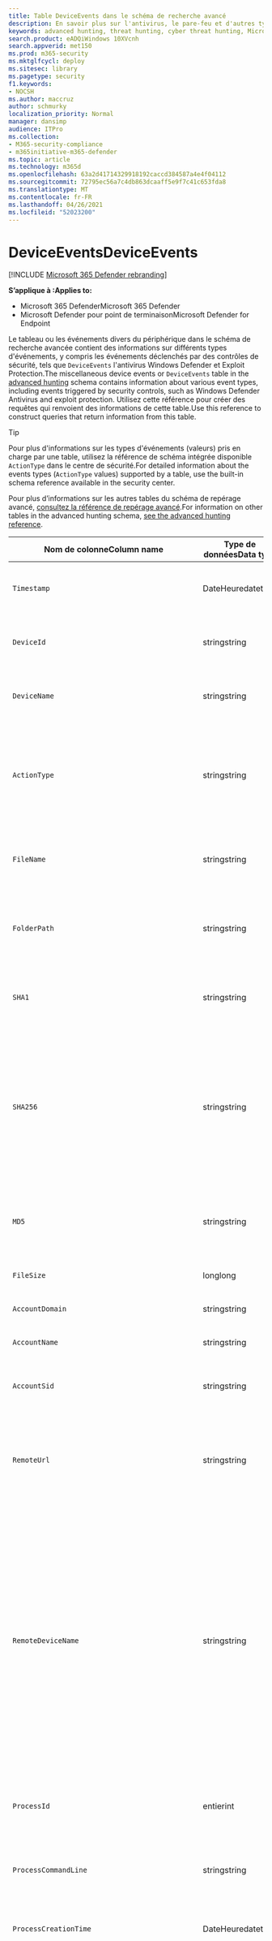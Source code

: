 ```yaml
---
title: Table DeviceEvents dans le schéma de recherche avancé
description: En savoir plus sur l'antivirus, le pare-feu et d'autres types d'événements dans la table Divers événements de périphérique (DeviceEvents) du schéma de recherche avancée
keywords: advanced hunting, threat hunting, cyber threat hunting, Microsoft 365 Defender, microsoft 365, m365, search, query, telemetry, schema reference, kusto, table, column, data type, security events, antivirus, firewall, exploit guard, DeviceEvents
search.product: eADQiWindows 10XVcnh
search.appverid: met150
ms.prod: m365-security
ms.mktglfcycl: deploy
ms.sitesec: library
ms.pagetype: security
f1.keywords:
- NOCSH
ms.author: maccruz
author: schmurky
localization_priority: Normal
manager: dansimp
audience: ITPro
ms.collection:
- M365-security-compliance
- m365initiative-m365-defender
ms.topic: article
ms.technology: m365d
ms.openlocfilehash: 63a2d41714329918192caccd384587a4e4f04112
ms.sourcegitcommit: 72795ec56a7c4db863dcaaff5e9f7c41c653fda8
ms.translationtype: MT
ms.contentlocale: fr-FR
ms.lasthandoff: 04/26/2021
ms.locfileid: "52023200"
---
```

# <a name="deviceevents"></a><span data-ttu-id="05a5d-104">DeviceEvents</span><span class="sxs-lookup"><span data-stu-id="05a5d-104">DeviceEvents</span></span>

[!INCLUDE [Microsoft 365 Defender rebranding](../includes/microsoft-defender.md)]

<span data-ttu-id="05a5d-105">**S’applique à :**</span><span class="sxs-lookup"><span data-stu-id="05a5d-105">**Applies to:**</span></span>
- <span data-ttu-id="05a5d-106">Microsoft 365 Defender</span><span class="sxs-lookup"><span data-stu-id="05a5d-106">Microsoft 365 Defender</span></span>
- <span data-ttu-id="05a5d-107">Microsoft Defender pour point de terminaison</span><span class="sxs-lookup"><span data-stu-id="05a5d-107">Microsoft Defender for Endpoint</span></span>

<span data-ttu-id="05a5d-108">Le tableau ou les événements divers du périphérique dans le schéma de recherche avancée contient des informations sur différents types d'événements, y compris les événements déclenchés par des contrôles de sécurité, tels que `DeviceEvents` l'antivirus [](advanced-hunting-overview.md) Windows Defender et Exploit Protection.</span><span class="sxs-lookup"><span data-stu-id="05a5d-108">The miscellaneous device events or `DeviceEvents` table in the [advanced hunting](advanced-hunting-overview.md) schema contains information about various event types, including events triggered by security controls, such as Windows Defender Antivirus and exploit protection.</span></span> <span data-ttu-id="05a5d-109">Utilisez cette référence pour créer des requêtes qui renvoient des informations de cette table.</span><span class="sxs-lookup"><span data-stu-id="05a5d-109">Use this reference to construct queries that return information from this table.</span></span>

>[!TIP]
> <span data-ttu-id="05a5d-110">Pour plus d'informations sur les types d'événements (valeurs) pris en charge par une table, utilisez la référence de schéma intégrée disponible `ActionType` dans le centre de sécurité.</span><span class="sxs-lookup"><span data-stu-id="05a5d-110">For detailed information about the events types (`ActionType` values) supported by a table, use the built-in schema reference available in the security center.</span></span>

<span data-ttu-id="05a5d-111">Pour plus d’informations sur les autres tables du schéma de repérage avancé, [consultez la référence de repérage avancé](advanced-hunting-schema-tables.md).</span><span class="sxs-lookup"><span data-stu-id="05a5d-111">For information on other tables in the advanced hunting schema, [see the advanced hunting reference](advanced-hunting-schema-tables.md).</span></span>


| <span data-ttu-id="05a5d-112">Nom de colonne</span><span class="sxs-lookup"><span data-stu-id="05a5d-112">Column name</span></span> | <span data-ttu-id="05a5d-113">Type de données</span><span class="sxs-lookup"><span data-stu-id="05a5d-113">Data type</span></span> | <span data-ttu-id="05a5d-114">Description</span><span class="sxs-lookup"><span data-stu-id="05a5d-114">Description</span></span> |
|-------------|-----------|-------------|
| `Timestamp` | <span data-ttu-id="05a5d-115">DateHeure</span><span class="sxs-lookup"><span data-stu-id="05a5d-115">datetime</span></span> | <span data-ttu-id="05a5d-116">Date et heure d’enregistrement de l’événement</span><span class="sxs-lookup"><span data-stu-id="05a5d-116">Date and time when the event was recorded</span></span> |
| `DeviceId` | <span data-ttu-id="05a5d-117">string</span><span class="sxs-lookup"><span data-stu-id="05a5d-117">string</span></span> | <span data-ttu-id="05a5d-118">Identificateur unique de la machine dans le service</span><span class="sxs-lookup"><span data-stu-id="05a5d-118">Unique identifier for the machine in the service</span></span> |
| `DeviceName` | <span data-ttu-id="05a5d-119">string</span><span class="sxs-lookup"><span data-stu-id="05a5d-119">string</span></span> | <span data-ttu-id="05a5d-120">Nom de domaine complet (FQDN) de la machine</span><span class="sxs-lookup"><span data-stu-id="05a5d-120">Fully qualified domain name (FQDN) of the machine</span></span> |
| `ActionType` | <span data-ttu-id="05a5d-121">string</span><span class="sxs-lookup"><span data-stu-id="05a5d-121">string</span></span> | <span data-ttu-id="05a5d-122">Type d'activité qui a déclenché l'événement.</span><span class="sxs-lookup"><span data-stu-id="05a5d-122">Type of activity that triggered the event.</span></span> <span data-ttu-id="05a5d-123">Pour plus [d'informations, voir](advanced-hunting-schema-tables.md?#get-schema-information-in-the-security-center) la référence du schéma dans le portail</span><span class="sxs-lookup"><span data-stu-id="05a5d-123">See the [in-portal schema reference](advanced-hunting-schema-tables.md?#get-schema-information-in-the-security-center) for details</span></span> |
| `FileName` | <span data-ttu-id="05a5d-124">string</span><span class="sxs-lookup"><span data-stu-id="05a5d-124">string</span></span> | <span data-ttu-id="05a5d-125">Nom du fichier auquel l’action enregistrée a été appliquée</span><span class="sxs-lookup"><span data-stu-id="05a5d-125">Name of the file that the recorded action was applied to</span></span> |
| `FolderPath` | <span data-ttu-id="05a5d-126">string</span><span class="sxs-lookup"><span data-stu-id="05a5d-126">string</span></span> | <span data-ttu-id="05a5d-127">Dossier contenant le fichier à lequel l'action enregistrée a été appliquée</span><span class="sxs-lookup"><span data-stu-id="05a5d-127">Folder containing the file that the recorded action was applied to</span></span> |
| `SHA1` | <span data-ttu-id="05a5d-128">string</span><span class="sxs-lookup"><span data-stu-id="05a5d-128">string</span></span> | <span data-ttu-id="05a5d-129">SHA-1 du fichier auquel l’action enregistrée a été appliquée</span><span class="sxs-lookup"><span data-stu-id="05a5d-129">SHA-1 of the file that the recorded action was applied to</span></span> |
| `SHA256` | <span data-ttu-id="05a5d-130">string</span><span class="sxs-lookup"><span data-stu-id="05a5d-130">string</span></span> | <span data-ttu-id="05a5d-131">SHA-256 du fichier auquel l’action enregistrée a été appliquée.</span><span class="sxs-lookup"><span data-stu-id="05a5d-131">SHA-256 of the file that the recorded action was applied to.</span></span> <span data-ttu-id="05a5d-132">Ce champ n’est généralement pas rempli. Utilisez la colonne SHA1 lorsque celle-ci est disponible.</span><span class="sxs-lookup"><span data-stu-id="05a5d-132">This field is usually not populated — use the SHA1 column when available.</span></span> |
| `MD5` | <span data-ttu-id="05a5d-133">string</span><span class="sxs-lookup"><span data-stu-id="05a5d-133">string</span></span> | <span data-ttu-id="05a5d-134">Hachage MD5 du fichier à l'application de l'action enregistrée</span><span class="sxs-lookup"><span data-stu-id="05a5d-134">MD5 hash of the file that the recorded action was applied to</span></span> |
| `FileSize` | <span data-ttu-id="05a5d-135">long</span><span class="sxs-lookup"><span data-stu-id="05a5d-135">long</span></span> | <span data-ttu-id="05a5d-136">Taille du fichier en octets</span><span class="sxs-lookup"><span data-stu-id="05a5d-136">Size of the file in bytes</span></span> |
| `AccountDomain` | <span data-ttu-id="05a5d-137">string</span><span class="sxs-lookup"><span data-stu-id="05a5d-137">string</span></span> | <span data-ttu-id="05a5d-138">Domaine du compte</span><span class="sxs-lookup"><span data-stu-id="05a5d-138">Domain of the account</span></span> |
| `AccountName` | <span data-ttu-id="05a5d-139">string</span><span class="sxs-lookup"><span data-stu-id="05a5d-139">string</span></span> | <span data-ttu-id="05a5d-140">Nom d'utilisateur du compte</span><span class="sxs-lookup"><span data-stu-id="05a5d-140">User name of the account</span></span> |
| `AccountSid` | <span data-ttu-id="05a5d-141">string</span><span class="sxs-lookup"><span data-stu-id="05a5d-141">string</span></span> | <span data-ttu-id="05a5d-142">Identificateur de sécurité (SID) du compte</span><span class="sxs-lookup"><span data-stu-id="05a5d-142">Security Identifier (SID) of the account</span></span> |
| `RemoteUrl` | <span data-ttu-id="05a5d-143">string</span><span class="sxs-lookup"><span data-stu-id="05a5d-143">string</span></span> | <span data-ttu-id="05a5d-144">URL ou nom de domaine complet (FQDN) à laquelle/auquel la connexion était en cours</span><span class="sxs-lookup"><span data-stu-id="05a5d-144">URL or fully qualified domain name (FQDN) that was being connected to</span></span> |
| `RemoteDeviceName` | <span data-ttu-id="05a5d-145">string</span><span class="sxs-lookup"><span data-stu-id="05a5d-145">string</span></span> | <span data-ttu-id="05a5d-146">Nom de l'ordinateur qui a effectué une opération à distance sur l'ordinateur concerné.</span><span class="sxs-lookup"><span data-stu-id="05a5d-146">Name of the machine that performed a remote operation on the affected machine.</span></span> <span data-ttu-id="05a5d-147">Selon l'événement signalé, ce nom peut être un nom de domaine complet (FQDN), un nom NetBIOS ou un nom d'hôte sans informations de domaine.</span><span class="sxs-lookup"><span data-stu-id="05a5d-147">Depending on the event being reported, this name could be a fully-qualified domain name (FQDN), a NetBIOS name, or a host name without domain information</span></span> |
| `ProcessId` | <span data-ttu-id="05a5d-148">entier</span><span class="sxs-lookup"><span data-stu-id="05a5d-148">int</span></span> | <span data-ttu-id="05a5d-149">ID de processus (PID) du processus nouvellement créé</span><span class="sxs-lookup"><span data-stu-id="05a5d-149">Process ID (PID) of the newly created process</span></span> |
| `ProcessCommandLine` | <span data-ttu-id="05a5d-150">string</span><span class="sxs-lookup"><span data-stu-id="05a5d-150">string</span></span> | <span data-ttu-id="05a5d-151">Ligne de commande utilisée pour créer le nouveau processus</span><span class="sxs-lookup"><span data-stu-id="05a5d-151">Command line used to create the new process</span></span> |
| `ProcessCreationTime` | <span data-ttu-id="05a5d-152">DateHeure</span><span class="sxs-lookup"><span data-stu-id="05a5d-152">datetime</span></span> | <span data-ttu-id="05a5d-153">Date et heure de création du processus</span><span class="sxs-lookup"><span data-stu-id="05a5d-153">Date and time the process was created</span></span> |
| `ProcessTokenElevation` | <span data-ttu-id="05a5d-154">string</span><span class="sxs-lookup"><span data-stu-id="05a5d-154">string</span></span> | <span data-ttu-id="05a5d-155">Type de jeton indiquant la présence ou l'absence d'élévation de privilège du contrôle d'accès utilisateur (UAC) appliquée au processus nouvellement créé</span><span class="sxs-lookup"><span data-stu-id="05a5d-155">Token type indicating the presence or absence of User Access Control (UAC) privilege elevation applied to the newly created process</span></span> |
| `LogonId` | <span data-ttu-id="05a5d-156">string</span><span class="sxs-lookup"><span data-stu-id="05a5d-156">string</span></span> | <span data-ttu-id="05a5d-157">Identificateur d'une session d'ouverture de session.</span><span class="sxs-lookup"><span data-stu-id="05a5d-157">Identifier for a logon session.</span></span> <span data-ttu-id="05a5d-158">Cet identificateur est unique sur le même ordinateur uniquement entre les redémarrages</span><span class="sxs-lookup"><span data-stu-id="05a5d-158">This identifier is unique on the same machine only between restarts</span></span> |
| `RegistryKey` | <span data-ttu-id="05a5d-159">string</span><span class="sxs-lookup"><span data-stu-id="05a5d-159">string</span></span> | <span data-ttu-id="05a5d-160">Clé de Registre à l’application de l’action enregistrée</span><span class="sxs-lookup"><span data-stu-id="05a5d-160">Registry key that the recorded action was applied to</span></span> |
| `RegistryValueName` | <span data-ttu-id="05a5d-161">string</span><span class="sxs-lookup"><span data-stu-id="05a5d-161">string</span></span> | <span data-ttu-id="05a5d-162">Nom de la valeur de Registre à qui l’action enregistrée a été appliquée</span><span class="sxs-lookup"><span data-stu-id="05a5d-162">Name of the registry value that the recorded action was applied to</span></span> |
| `RegistryValueData` | <span data-ttu-id="05a5d-163">string</span><span class="sxs-lookup"><span data-stu-id="05a5d-163">string</span></span> | <span data-ttu-id="05a5d-164">Données de la valeur de Registre à l’application de l’action enregistrée</span><span class="sxs-lookup"><span data-stu-id="05a5d-164">Data of the registry value that the recorded action was applied to</span></span> |
| `RemoteIP` | <span data-ttu-id="05a5d-165">string</span><span class="sxs-lookup"><span data-stu-id="05a5d-165">string</span></span> | <span data-ttu-id="05a5d-166">Adresse IP à laquelle la connexion était en cours</span><span class="sxs-lookup"><span data-stu-id="05a5d-166">IP address that was being connected to</span></span> |
| `RemotePort` | <span data-ttu-id="05a5d-167">entier</span><span class="sxs-lookup"><span data-stu-id="05a5d-167">int</span></span> | <span data-ttu-id="05a5d-168">Port TCP sur l’appareil distant connecté</span><span class="sxs-lookup"><span data-stu-id="05a5d-168">TCP port on the remote device that was being connected to</span></span> |
| `LocalIP` | <span data-ttu-id="05a5d-169">string</span><span class="sxs-lookup"><span data-stu-id="05a5d-169">string</span></span> | <span data-ttu-id="05a5d-170">Adresse IP attribuée à l’ordinateur local utilisé lors de la communication</span><span class="sxs-lookup"><span data-stu-id="05a5d-170">IP address assigned to the local machine used during communication</span></span> |
| `LocalPort` | <span data-ttu-id="05a5d-171">entier</span><span class="sxs-lookup"><span data-stu-id="05a5d-171">int</span></span> | <span data-ttu-id="05a5d-172">Port TCP sur l’ordinateur local utilisé lors de la communication</span><span class="sxs-lookup"><span data-stu-id="05a5d-172">TCP port on the local machine used during communication</span></span> |
| `FileOriginUrl` | <span data-ttu-id="05a5d-173">string</span><span class="sxs-lookup"><span data-stu-id="05a5d-173">string</span></span> | <span data-ttu-id="05a5d-174">URL à partir de laquelle le fichier a été téléchargé</span><span class="sxs-lookup"><span data-stu-id="05a5d-174">URL where the file was downloaded from</span></span> |
| `FileOriginIP` | <span data-ttu-id="05a5d-175">string</span><span class="sxs-lookup"><span data-stu-id="05a5d-175">string</span></span> | <span data-ttu-id="05a5d-176">Adresse IP à partir de laquelle le fichier a été téléchargé</span><span class="sxs-lookup"><span data-stu-id="05a5d-176">IP address where the file was downloaded from</span></span> |
| `InitiatingProcessSHA1` | <span data-ttu-id="05a5d-177">string</span><span class="sxs-lookup"><span data-stu-id="05a5d-177">string</span></span> | <span data-ttu-id="05a5d-178">SHA-1 du processus (fichier image) à l’origine de l’événement</span><span class="sxs-lookup"><span data-stu-id="05a5d-178">SHA-1 of the process (image file) that initiated the event</span></span> |
| `InitiatingProcessSHA256` | <span data-ttu-id="05a5d-179">string</span><span class="sxs-lookup"><span data-stu-id="05a5d-179">string</span></span> | <span data-ttu-id="05a5d-180">SHA-256 du processus (fichier image) à l’origine de l’événement.</span><span class="sxs-lookup"><span data-stu-id="05a5d-180">SHA-256 of the process (image file) that initiated the event.</span></span> <span data-ttu-id="05a5d-181">Ce champ n’est généralement pas rempli. Utilisez la colonne SHA1 lorsque celle-ci est disponible.</span><span class="sxs-lookup"><span data-stu-id="05a5d-181">This field is usually not populated — use the SHA1 column when available.</span></span> |
| `InitiatingProcessMD5` | <span data-ttu-id="05a5d-182">string</span><span class="sxs-lookup"><span data-stu-id="05a5d-182">string</span></span> | <span data-ttu-id="05a5d-183">Hachage MD5 du processus (fichier image) à l’origine de l’événement</span><span class="sxs-lookup"><span data-stu-id="05a5d-183">MD5 hash of the process (image file) that initiated the event</span></span> |
| `InitiatingProcessFileName` | <span data-ttu-id="05a5d-184">string</span><span class="sxs-lookup"><span data-stu-id="05a5d-184">string</span></span> | <span data-ttu-id="05a5d-185">Nom du processus à l’origine de l’événement</span><span class="sxs-lookup"><span data-stu-id="05a5d-185">Name of the process that initiated the event</span></span> |
| `InitiatingProcessFileSize` | <span data-ttu-id="05a5d-186">long</span><span class="sxs-lookup"><span data-stu-id="05a5d-186">long</span></span> | <span data-ttu-id="05a5d-187">Taille du fichier qui a tenu le processus responsable de l’événement</span><span class="sxs-lookup"><span data-stu-id="05a5d-187">Size of the file that ran the process responsible for the event</span></span> |
| `InitiatingProcessFolderPath` | <span data-ttu-id="05a5d-188">string</span><span class="sxs-lookup"><span data-stu-id="05a5d-188">string</span></span> | <span data-ttu-id="05a5d-189">Dossier contenant le processus (fichier image) à l’origine de l’événement</span><span class="sxs-lookup"><span data-stu-id="05a5d-189">Folder containing the process (image file) that initiated the event</span></span> |
| `InitiatingProcessId` | <span data-ttu-id="05a5d-190">entier</span><span class="sxs-lookup"><span data-stu-id="05a5d-190">int</span></span> | <span data-ttu-id="05a5d-191">ID de processus (PID) du processus à l’origine de l’événement</span><span class="sxs-lookup"><span data-stu-id="05a5d-191">Process ID (PID) of the process that initiated the event</span></span> |
| `InitiatingProcessCommandLine` | <span data-ttu-id="05a5d-192">string</span><span class="sxs-lookup"><span data-stu-id="05a5d-192">string</span></span> | <span data-ttu-id="05a5d-193">Ligne de commande utilisée pour exécuter le processus à l’origine de l’événement</span><span class="sxs-lookup"><span data-stu-id="05a5d-193">Command line used to run the process that initiated the event</span></span> |
| `InitiatingProcessCreationTime` | <span data-ttu-id="05a5d-194">DateHeure</span><span class="sxs-lookup"><span data-stu-id="05a5d-194">datetime</span></span> | <span data-ttu-id="05a5d-195">Date et heure de début du processus à l’origine de l’événement</span><span class="sxs-lookup"><span data-stu-id="05a5d-195">Date and time when the process that initiated the event was started</span></span> |
| `InitiatingProcessAccountDomain` | <span data-ttu-id="05a5d-196">string</span><span class="sxs-lookup"><span data-stu-id="05a5d-196">string</span></span> | <span data-ttu-id="05a5d-197">Domaine du compte qui a dirigé le processus responsable de l’événement</span><span class="sxs-lookup"><span data-stu-id="05a5d-197">Domain of the account that ran the process responsible for the event</span></span> |
| `InitiatingProcessAccountName` | <span data-ttu-id="05a5d-198">string</span><span class="sxs-lookup"><span data-stu-id="05a5d-198">string</span></span> | <span data-ttu-id="05a5d-199">Nom d’utilisateur du compte qui a dirigé le processus responsable de l’événement</span><span class="sxs-lookup"><span data-stu-id="05a5d-199">User name of the account that ran the process responsible for the event</span></span> |
| `InitiatingProcessAccountSid` | <span data-ttu-id="05a5d-200">string</span><span class="sxs-lookup"><span data-stu-id="05a5d-200">string</span></span> | <span data-ttu-id="05a5d-201">Identificateur de sécurité (SID) du compte qui a dirigé le processus responsable de l’événement</span><span class="sxs-lookup"><span data-stu-id="05a5d-201">Security Identifier (SID) of the account that ran the process responsible for the event</span></span> |
| `InitiatingProcessAccountUpn` | <span data-ttu-id="05a5d-202">string</span><span class="sxs-lookup"><span data-stu-id="05a5d-202">string</span></span> | <span data-ttu-id="05a5d-203">Nom d’utilisateur principal (UPN) du compte qui a lancé le processus responsable de l’événement</span><span class="sxs-lookup"><span data-stu-id="05a5d-203">User principal name (UPN) of the account that ran the process responsible for the event</span></span> |
| `InitiatingProcessAccountObjectId` | <span data-ttu-id="05a5d-204">string</span><span class="sxs-lookup"><span data-stu-id="05a5d-204">string</span></span> | <span data-ttu-id="05a5d-205">ID d’objet Azure AD du compte d’utilisateur qui a tenu le processus responsable de l’événement</span><span class="sxs-lookup"><span data-stu-id="05a5d-205">Azure AD object ID of the user account that ran the process responsible for the event</span></span> |
| `InitiatingProcessVersionInfoCompanyName` | <span data-ttu-id="05a5d-206">string</span><span class="sxs-lookup"><span data-stu-id="05a5d-206">string</span></span> | <span data-ttu-id="05a5d-207">Nom de la société à partir des informations de version du processus (fichier image) responsable de l’événement</span><span class="sxs-lookup"><span data-stu-id="05a5d-207">Company name from the version information of the process (image file) responsible for the event</span></span> |
| `InitiatingProcessVersionInfoProductName` | <span data-ttu-id="05a5d-208">string</span><span class="sxs-lookup"><span data-stu-id="05a5d-208">string</span></span> | <span data-ttu-id="05a5d-209">Nom du produit à partir des informations de version du processus (fichier image) responsable de l’événement</span><span class="sxs-lookup"><span data-stu-id="05a5d-209">Product name from the version information of the process (image file) responsible for the event</span></span> |
| `InitiatingProcessVersionInfoProductVersion` | <span data-ttu-id="05a5d-210">string</span><span class="sxs-lookup"><span data-stu-id="05a5d-210">string</span></span> | <span data-ttu-id="05a5d-211">Version du produit à partir des informations de version du processus (fichier image) responsable de l’événement</span><span class="sxs-lookup"><span data-stu-id="05a5d-211">Product version from the version information of the process (image file) responsible for the event</span></span> |
|` InitiatingProcessVersionInfoInternalFileName` | <span data-ttu-id="05a5d-212">string</span><span class="sxs-lookup"><span data-stu-id="05a5d-212">string</span></span> | <span data-ttu-id="05a5d-213">Nom de fichier interne à partir des informations de version du processus (fichier image) responsable de l’événement</span><span class="sxs-lookup"><span data-stu-id="05a5d-213">Internal file name from the version information of the process (image file) responsible for the event</span></span> |
| `InitiatingProcessVersionInfoOriginalFileName` | <span data-ttu-id="05a5d-214">string</span><span class="sxs-lookup"><span data-stu-id="05a5d-214">string</span></span> | <span data-ttu-id="05a5d-215">Nom de fichier d’origine à partir des informations de version du processus (fichier image) responsable de l’événement</span><span class="sxs-lookup"><span data-stu-id="05a5d-215">Original file name from the version information of the process (image file) responsible for the event</span></span> |
| `InitiatingProcessVersionInfoFileDescription` | <span data-ttu-id="05a5d-216">string</span><span class="sxs-lookup"><span data-stu-id="05a5d-216">string</span></span> | <span data-ttu-id="05a5d-217">Description à partir des informations de version du processus (fichier image) responsable de l’événement</span><span class="sxs-lookup"><span data-stu-id="05a5d-217">Description from the version information of the process (image file) responsible for the event</span></span> |
| `InitiatingProcessParentId` | <span data-ttu-id="05a5d-218">entier</span><span class="sxs-lookup"><span data-stu-id="05a5d-218">int</span></span> | <span data-ttu-id="05a5d-219">ID de processus (PID) du processus parent qui a généré le processus responsable de l’événement</span><span class="sxs-lookup"><span data-stu-id="05a5d-219">Process ID (PID) of the parent process that spawned the process responsible for the event</span></span> |
| `InitiatingProcessParentFileName` | <span data-ttu-id="05a5d-220">string</span><span class="sxs-lookup"><span data-stu-id="05a5d-220">string</span></span> | <span data-ttu-id="05a5d-221">Nom du processus parent qui a généré le processus responsable de l’événement</span><span class="sxs-lookup"><span data-stu-id="05a5d-221">Name of the parent process that spawned the process responsible for the event</span></span> |
| `InitiatingProcessParentCreationTime` | <span data-ttu-id="05a5d-222">DateHeure</span><span class="sxs-lookup"><span data-stu-id="05a5d-222">datetime</span></span> | <span data-ttu-id="05a5d-223">Date et heure de début du parent du processus responsable de l’événement</span><span class="sxs-lookup"><span data-stu-id="05a5d-223">Date and time when the parent of the process responsible for the event was started</span></span> |
| `InitiatingProcessLogonId` | <span data-ttu-id="05a5d-224">string</span><span class="sxs-lookup"><span data-stu-id="05a5d-224">string</span></span> | <span data-ttu-id="05a5d-225">Identificateur d’une session d’ouverture de session du processus à l’origine de l’événement.</span><span class="sxs-lookup"><span data-stu-id="05a5d-225">Identifier for a logon session of the process that initiated the event.</span></span> <span data-ttu-id="05a5d-226">Cet identificateur est unique sur le même ordinateur uniquement entre les redémarrages</span><span class="sxs-lookup"><span data-stu-id="05a5d-226">This identifier is unique on the same machine only between restarts</span></span> |
| `ReportId` | <span data-ttu-id="05a5d-227">long</span><span class="sxs-lookup"><span data-stu-id="05a5d-227">long</span></span> | <span data-ttu-id="05a5d-228">Identificateur d’événement basé sur un compteur extensible.</span><span class="sxs-lookup"><span data-stu-id="05a5d-228">Event identifier based on a repeating counter.</span></span> <span data-ttu-id="05a5d-229">Pour identifier des événements uniques, cette colonne doit être utilisée conjointement avec les colonnes DeviceName et Timestamp</span><span class="sxs-lookup"><span data-stu-id="05a5d-229">To identify unique events, this column must be used in conjunction with the DeviceName and Timestamp columns</span></span> |
| `AppGuardContainerId` | <span data-ttu-id="05a5d-230">string</span><span class="sxs-lookup"><span data-stu-id="05a5d-230">string</span></span> | <span data-ttu-id="05a5d-231">Identificateur du conteneur virtualisé utilisé par Application Guard pour isoler l’activité du navigateur</span><span class="sxs-lookup"><span data-stu-id="05a5d-231">Identifier for the virtualized container used by Application Guard to isolate browser activity</span></span> |
| `AdditionalFields` | <span data-ttu-id="05a5d-232">string</span><span class="sxs-lookup"><span data-stu-id="05a5d-232">string</span></span> | <span data-ttu-id="05a5d-233">Informations supplémentaires sur l’événement au format de tableau JSON</span><span class="sxs-lookup"><span data-stu-id="05a5d-233">Additional information about the event in JSON array format</span></span> |

## <a name="related-topics"></a><span data-ttu-id="05a5d-234">Voir aussi</span><span class="sxs-lookup"><span data-stu-id="05a5d-234">Related topics</span></span>
- [<span data-ttu-id="05a5d-235">Vue d’ensemble du repérage avancé</span><span class="sxs-lookup"><span data-stu-id="05a5d-235">Advanced hunting overview</span></span>](advanced-hunting-overview.md)
- [<span data-ttu-id="05a5d-236">Apprendre le langage de requête</span><span class="sxs-lookup"><span data-stu-id="05a5d-236">Learn the query language</span></span>](advanced-hunting-query-language.md)
- [<span data-ttu-id="05a5d-237">Utiliser des requêtes partagées</span><span class="sxs-lookup"><span data-stu-id="05a5d-237">Use shared queries</span></span>](advanced-hunting-shared-queries.md)
- [<span data-ttu-id="05a5d-238">Repérer des menaces sur les appareils, les e-mails, les applications et les identités</span><span class="sxs-lookup"><span data-stu-id="05a5d-238">Hunt across devices, emails, apps, and identities</span></span>](advanced-hunting-query-emails-devices.md)
- [<span data-ttu-id="05a5d-239">Comprendre le schéma</span><span class="sxs-lookup"><span data-stu-id="05a5d-239">Understand the schema</span></span>](advanced-hunting-schema-tables.md)
- [<span data-ttu-id="05a5d-240">Appliquer les meilleures pratiques de requête</span><span class="sxs-lookup"><span data-stu-id="05a5d-240">Apply query best practices</span></span>](advanced-hunting-best-practices.md)
